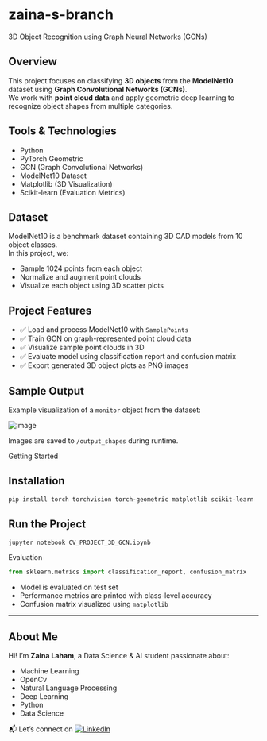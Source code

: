 # zaina-s-branch
3D Object Recognition using Graph Neural Networks (GCNs)

## Overview
This project focuses on classifying **3D objects** from the **ModelNet10** dataset using **Graph Convolutional Networks (GCNs)**.  
We work with **point cloud data** and apply geometric deep learning to recognize object shapes from multiple categories.

## Tools & Technologies
- Python
- PyTorch Geometric
- GCN (Graph Convolutional Networks)
- ModelNet10 Dataset
- Matplotlib (3D Visualization)
- Scikit-learn (Evaluation Metrics)

## Dataset
ModelNet10 is a benchmark dataset containing 3D CAD models from 10 object classes.  
In this project, we:
- Sample 1024 points from each object
- Normalize and augment point clouds
- Visualize each object using 3D scatter plots

## Project Features
- ✅ Load and process ModelNet10 with `SamplePoints`
- ✅ Train GCN on graph-represented point cloud data
- ✅ Visualize sample point clouds in 3D
- ✅ Evaluate model using classification report and confusion matrix
- ✅ Export generated 3D object plots as PNG images

## Sample Output

Example visualization of a `monitor` object from the dataset:

![image](https://github.com/user-attachments/assets/0740f3d7-ae3f-4008-8716-ddf62988d886)


Images are saved to `/output_shapes` during runtime.


Getting Started

## Installation
```bash
pip install torch torchvision torch-geometric matplotlib scikit-learn
```

## Run the Project
```bash
jupyter notebook CV_PROJECT_3D_GCN.ipynb
```
Evaluation
```python
from sklearn.metrics import classification_report, confusion_matrix
```

- Model is evaluated on test set
- Performance metrics are printed with class-level accuracy
- Confusion matrix visualized using `matplotlib`

---

## About Me
Hi! I’m **Zaina Laham**, a Data Science & AI student passionate about:
- Machine Learning
- OpenCv
- Natural Language Processing
- Deep Learning
- Python
- Data Science

📬 Let’s connect on [![LinkedIn](https://img.shields.io/badge/LinkedIn-Connect-blue?logo=linkedin)](https://www.linkedin.com/in/zaina-laham-b6807530b)
